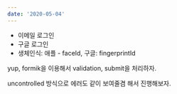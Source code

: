 ```yaml
---
date: '2020-05-04'
---
```


- 이메일 로그인
- 구글 로그인
- 생체인식: 애플 - faceId, 구글: fingerprintId

yup, formik을 이용해서 validation, submit을 처리하자.

uncontrolled 방식으로 에러도 같이 보여줄겸 해서 진행해보자.

